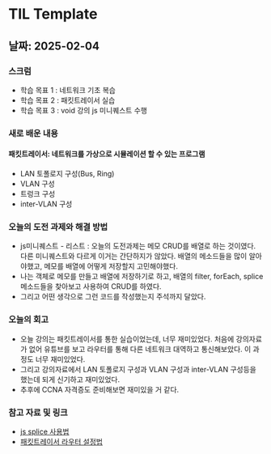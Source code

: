 # TIL Template

## 날짜: 2025-02-04

### 스크럼
- 학습 목표 1 : 네트워크 기초 복습
- 학습 목표 2 : 패킷트레이서 실습
- 학습 목표 3 : void 강의 js 미니퀘스트 수행

### 새로 배운 내용
#### 패킷트레이서: 네트워크를 가상으로 시뮬레이션 할 수 있는 프로그램
- LAN 토폴로지 구성(Bus, Ring)
- VLAN 구성
- 트렁크 구성
- inter-VLAN 구성


### 오늘의 도전 과제와 해결 방법
- js미니퀘스트 - 리스트 : 오늘의 도전과제는 메모 CRUD를 배열로 하는 것이였다. 다른 미니퀘스트와 다르게 이거는 간단하지가 않았다.
배열의 메소드들을 많이 알아야했고, 메모를 배열에 어떻게 저장할지 고민해야했다.
- 나는 객체로 메모를 만들고 배열에 저장하기로 하고, 배열의 filter, forEach, splice 메소드들을 찾아보고 사용하여 CRUD를 하였다.
- 그리고 어떤 생각으로 그런 코드를 작성했는지 주석까지 달았다.

### 오늘의 회고
- 오늘 강의는 패킷트레이서를 통한 실습이었는데, 너무 재미있었다. 처음에 강의자료가 없어 유튜브를 보고 라우터를 통해 다른 네트워크 대역하고 통신해보았다. 이 과정도 너무 재미있었다.
- 그리고 강의자료에서 LAN 토폴로지 구성과 VLAN 구성과 inter-VLAN 구성등을 했는데 되게 신기하고 재미있었다.
- 추후에 CCNA 자격증도 준비해보면 재미있을 거 같다.

### 참고 자료 및 링크
- [js splice 사용법](https://www.freecodecamp.org/korean/news/javascript-splice-method/)
- [패킷트레이서 라우터 설정법](https://www.youtube.com/watch?v=Ra4fQN-g4G4&t=8s)
